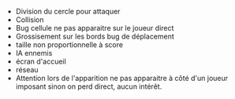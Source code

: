 * Division du cercle pour attaquer
* Collision 
* Bug cellule ne pas apparaitre sur le joueur direct
* Grossisement sur les bords bug de déplacement
* taille non proportionnelle à score
* IA ennemis
* écran d'accueil
* réseau
* Attention lors de l'apparition ne pas apparaitre à côté d'un joueur imposant sinon on perd direct, aucun intérêt.
